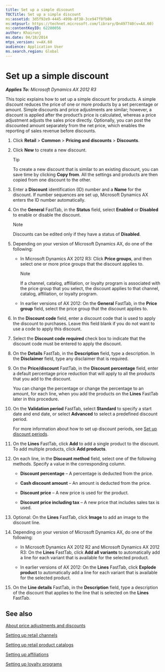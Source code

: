 ```yaml
---
title: Set up a simple discount
TOCTitle: Set up a simple discount
ms:assetid: 3d5f92e9-4445-499b-8f38-3ce947f8fb86
ms:mtpsurl: https://technet.microsoft.com/library/Dn497740(v=AX.60)
ms:contentKeyID: 62200056
author: Khairunj
ms.date: 04/18/2014
mtps_version: v=AX.60
audience: Application User
ms.search.region: Global
---
```


# Set up a simple discount 


_**Applies To:** Microsoft Dynamics AX 2012 R3_

This topic explains how to set up a simple discount for products. A simple discount reduces the price of one or more products by a set percentage or amount. Simple discounts and price adjustments are similar; however, a discount is applied after the product’s price is calculated, whereas a price adjustment adjusts the sales price directly. Optionally, you can post the discounted amount separately from the net price, which enables the reporting of sales revenue before discounts.

1.  Click **Retail** \> **Common** \> **Pricing and discounts** \> **Discounts**.

2.  Click **New** to create a new discount.
    

    > [!TIP]
    > <P>To create a new discount that is similar to an existing discount, you can save time by clicking <STRONG>Copy from</STRONG>. All the settings and products are then copied from one discount to the other.</P>



3.  Enter a **Discount** identification (ID) number and a **Name** for the discount. If number sequences are set up, Microsoft Dynamics AX enters the ID number automatically.

4.  On the **General** FastTab, in the **Status** field, select **Enabled** or **Disabled** to enable or disable the discount.
    

    > [!NOTE]
    > <P>Discounts can be edited only if they have a status of <STRONG>Disabled</STRONG>.</P>



5.  Depending on your version of Microsoft Dynamics AX, do one of the following:
    
      - In Microsoft Dynamics AX 2012 R3: Click **Price groups**, and then select one or more price groups that the discount applies to.
        

        > [!NOTE]
        > <P>If a channel, catalog, affiliation, or loyalty program is associated with the price group that you select, the discount applies to that channel, catalog, affiliation, or loyalty program.</P>

    
      - In earlier versions of AX 2012: On the **General** FastTab, in the **Price group** field, select the price group that the discount applies to.

6.  In the **Discount code** field, enter a discount code that is used to apply the discount to purchases. Leave this field blank if you do not want to use a code to apply this discount.

7.  Select the **Discount code required** check box to indicate that the discount code must be entered to apply the discount.

8.  On the **Details** FastTab, in the **Description** field, type a description. In the **Disclaimer** field, type any disclaimer that is required.

9.  On the **Price/discount** FastTab, in the **Discount percentage** field, enter a default percentage price reduction that will apply to all the products that you add to the discount.
    
    You can change the percentage or change the percentage to an amount, for each line, when you add the products on the **Lines** FastTab later in this procedure.

10. On the **Validation period** FastTab, select **Standard** to specify a start date and end date, or select **Advanced** to select a predefined discount period.
    
    For more information about how to set up discount periods, see [Set up discount periods](set-up-discount-periods.md).

11. On the **Lines** FastTab, click **Add** to add a single product to the discount. To add multiple products, click **Add products**.

12. On each line, in the **Discount method** field, select one of the following methods. Specify a value in the corresponding column.
    
      - **Discount percentage** – A percentage is deducted from the price.
    
      - **Cash discount amount** – An amount is deducted from the price.
    
      - **Discount price** – A new price is used for the product.
    
      - **Discount price including tax** – A new price that includes sales tax is used.

13. Optional: On the **Lines** FastTab, click **Image** to add an image to the discount line.

14. Depending on your version of Microsoft Dynamics AX, do one of the following:
    
      - In Microsoft Dynamics AX 2012 R2 and Microsoft Dynamics AX 2012 R3: On the **Lines** FastTab, click **Add all variants** to automatically add a line for each variant that is available for the selected product.
    
      - In earlier versions of AX 2012: On the **Lines** FastTab, click **Explode product** to automatically add a line for each variant that is available for the selected product.

15. On the **Line details** FastTab, in the **Description** field, type a description of the discount that applies to the line that is selected on the **Lines** FastTab.

## See also

[About price adjustments and discounts](about-price-adjustments-and-discounts.md)

[Setting up retail channels](setting-up-retail-channels.md)

[Setting up retail product catalogs](setting-up-retail-product-catalogs.md)

[Setting up affiliations](setting-up-affiliations.md)

[Setting up loyalty programs](setting-up-loyalty-programs.md)

  


